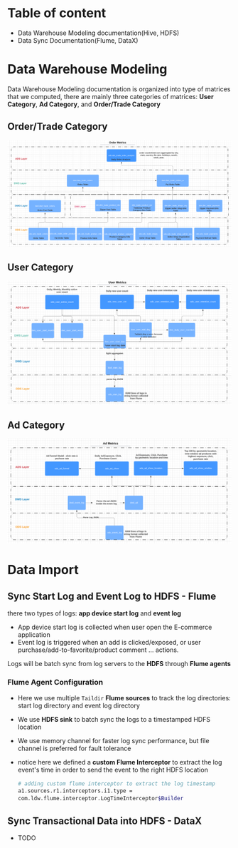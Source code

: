 # Table of content

- Data Warehouse Modeling documentation(Hive, HDFS)
- Data Sync Documentation(Flume, DataX)

# Data Warehouse Modeling

Data Warehouse Modeling documentation is organized into type of matrices that we computed, there are mainly three categories of matrices: **User Category**, **Ad Category**, and **Order/Trade Category**

## Order/Trade Category

![](../rsrc/dw_order_model.png)

## User Category

![](../rsrc/dw_user_model.png)

## Ad Category

![](../rsrc/dw_ad_model.png)





# Data Import

## Sync Start Log and Event Log to HDFS - Flume

there two types of logs: **app device start log** and **event log** 

- App device start log is collected when user open the E-commerce application
- Event log is triggered when an add is clicked/exposed, or user purchase/add-to-favorite/product comment ... actions.

Logs will be batch sync from log servers to the **HDFS** through **Flume agents**

### Flume Agent Configuration

- Here we use multiple `Taildir` **Flume sources** to track the log directories: start log directory and event log directory
- We use **HDFS sink** to batch sync the logs to a timestamped HDFS location
- We use memory channel for faster log sync performance, but file channel is preferred for fault tolerance

- notice here we defined a **custom Flume Interceptor** to extract the log event's time in order to send the event to the right HDFS location

  ```bash
  # adding custom flume interceptor to extract the log timestamp
  a1.sources.r1.interceptors.i1.type =
  com.ldw.flume.interceptor.LogTimeInterceptor$Builder
  ```



## Sync Transactional Data into HDFS - DataX

- TODO


